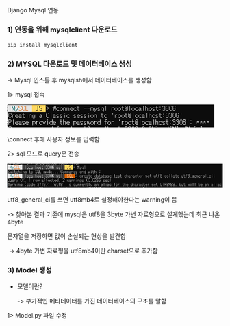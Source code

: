 Django Mysql 연동



### 1) 연동을 위해 mysqlclient 다운로드

```bash
pip install mysqlclient
```



### 2) MYSQL 다운로드 및 데이터베이스 생성

-> Mysql 인스톨 후 mysqlsh에서 데이터베이스를 생성함

1> mysql 접속

![그림](./image/django생성_2.png)

\connect 후에 사용자 정보를 입력함



2> sql 모드로 query문 전송

![그림](./image/django생성_1.png)

utf8_general_ci를 쓰면 utf8mb4로 설정해야한다는 warning이 뜸

-> 찾아본 결과 기존에 mysql은 utf8을 3byte 가변 자료형으로 설계했는데 최근 나온 4byte

 문자열을 저장하면 값이 손실되는 현상을 발견함

​	-> 4byte 가변 자료형을 utf8mb4이란 charset으로 추가함



### 3) Model 생성

* 모델이란?

  -> 부가적인 메타데이터를 가진 데이터베이스의 구조를 말함

1> Model.py 파일 수정
